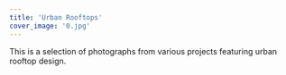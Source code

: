 ```yaml
---
title: 'Urban Rooftops'
cover_image: '0.jpg'
---
```


This is a selection of photographs from various projects featuring urban rooftop design.
